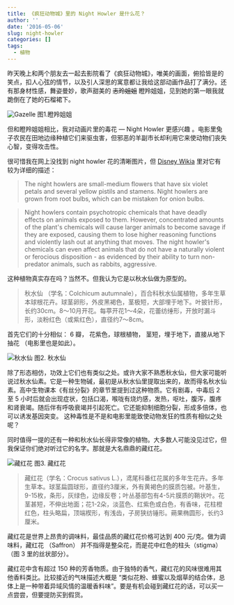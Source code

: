 ```yaml
---
title: 《疯狂动物城》里的 Night Howler 是什么花？
author: ''
date: '2016-05-06'
slug: night-howler
categories: []
tags:
  - 植物
---
```


昨天晚上和两个朋友去一起去影院看了《疯狂动物城》，唯美的画面，俯拾皆是的笑点，扣人心弦的情节，以及引人深思的寓意都让我给这部动画作品打了满分。还有那身材性感，舞姿曼妙，歌声甜美的 ~~志玲姐姐~~ 瞪羚姐姐，见到她的第一眼我就跪倒在了她的石榴裙下。       

![Gazelle](http://i.imgur.com/yt6mq8p.jpg)
图1.瞪羚姐姐    

但和瞪羚姐姐相比，我对动画片里的毒花 — Night Howler 更感兴趣 。电影里兔子农民在田地边缘种植它们来驱虫害，但邪恶的羊副市长却利用它来使动物们丧失心智，变得攻击性。   

很可惜我在网上没找到 night howler 花的清晰图片，但  [Disney Wikia](http://disney.wikia.com/) 里对它有较为详细的描述：  

>The night howlers are small-medium flowers that have six violet petals and several yellow pistils and stamens. Night howlers are grown from root bulbs, which can be mistaken for onion bulbs.    

>Night howlers contain psychotropic chemicals that have deadly effects on animals exposed to them. However, concentrated amounts of the plant's chemicals will cause larger animals to become savage if they are exposed, causing them to lose higher reasoning functions and violently lash out at anything that moves. The night howler's chemicals can even affect animals that do not have a naturally violent or ferocious disposition - as evidenced by their ability to turn non-predator animals, such as rabbits, aggressive.      

这种植物真实存在吗？当然不。但我认为它是以秋水仙做为原型的。    

 >秋水仙 （学名：Colchicum autumnale），百合科秋水仙属植物，多年生草本球根花卉。球茎卵形，外皮黑褐色，茎极短，大部埋于地下。叶披针形，长约30cm。8～10月开花。每葶开花1～4朵，花蕾纺缍形，开放时漏斗形，淡粉红色（或紫红色），直径约7～8cm。  

首先它们的十分相似： 6 瓣， 花紫色，球根植物， 茎短，埋于地下，直接从地下抽花 （电影里也是如此）。      

![秋水仙](http://i.imgur.com/NSAeb8H.png)
图2. 秋水仙  

除了形态相仿，功效上它们也有类似之处。或许大家不熟悉秋水仙，但大家可能听说过秋水仙素。它是一种生物碱，最初是从秋水仙里提取出来的，故而得名秋水仙素。高中生物课本《有丝分裂》的章节里提到过这种物质。它有剧毒，中毒后 2 至 5 小时后就会出现症状，包括口渴，喉咙有烧灼感，发热，呕吐，腹泻，腹疼和肾衰竭。随后伴有呼吸衰竭并引起死亡。它还能抑制细胞分裂，形成多倍体，也可以诱发基因突变。 这种毒性是不是和电影里能致使动物发狂的性质有相似之处呢？    

同时值得一提的还有一种和秋水仙长得非常像的植物。大多数人可能没见过它，但我保证你们绝对听过它的名字。那就是大名鼎鼎的藏红花。     

![藏红花](http://i.imgur.com/029sXFe.png)
图3. 藏红花    

>藏红花（学名：Crocus sativus L.），鸢尾科番红花属的多年生花卉。多年生草本。球茎扁圆球形，直径约3厘米，外有黄褐色的膜质包被。叶基生，9-15枚，条形，灰绿色，边缘反卷；叶丛基部包有4-5片膜质的鞘状叶。花茎甚短，不伸出地面；花1-2朵，淡蓝色、红紫色或白色，有香味，花柱橙红色，柱头略扁，顶端楔形，有浅齿，子房狭纺锤形。蒴果椭圆形，长约3厘米。    

藏红花是世界上昂贵的调味料，最佳品质的藏红花价格可达到 400 元/克。做为调味料，藏红花 （Saffron） 并不指得是整朵花，而是花中红色的柱头（stigma） （图 3 里的丝状部分）。     

藏红花中含有超过 150 种的芳香物质。由于独特的香气，藏红花的风味很难用其他香料类比。比较接近的气味描述大概是 “类似花粉、蜂蜜以及烟草的结合体，总体上是一种带着异域风情的温暖香料味”。要是有机会碰到藏红花的话，可以买一点尝尝，但要提防买到假货。